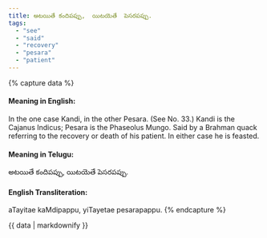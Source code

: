```yaml
---
title: అటయితే కందిపప్పు,  యిటయెతే  పెసరపప్పు.
tags:
  - "see"
  - "said"
  - "recovery"
  - "pesara"
  - "patient"
---
```


{% capture data %}
#### Meaning in English:
In the one case Kandi, in the other Pesara.
(See No. 33.)
Kandi is the Cajanus Indicus; Pesara is the Phaseolus Mungo.
Said by a Brahman quack referring to the recovery or death of his patient. In either case he is feasted.

#### Meaning in Telugu:
అటయితే కందిపప్పు,  యిటయెతే  పెసరపప్పు.

#### English Transliteration:
aTayitae kaMdipappu,  yiTayetae  pesarapappu.
{% endcapture %}

{{ data | markdownify }}

